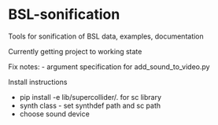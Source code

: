 # BSL-sonification
Tools for sonification of BSL data, examples, documentation

Currently getting project to working state 

Fix notes:
	- argument specification for add_sound_to_video.py

Install  instructions
- pip install -e lib/supercollider/.  for sc library
- synth class - set synthdef path and sc path
- choose sound device